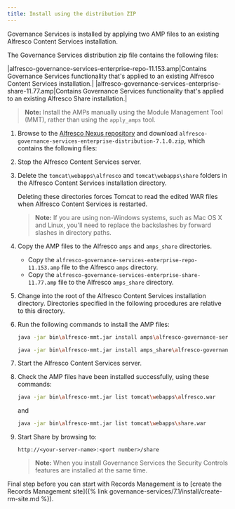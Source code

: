 ```yaml
---
title: Install using the distribution ZIP
---
```


Governance Services is installed by applying two AMP files to an existing Alfresco Content Services installation.

The Governance Services distribution zip file contains the following files:

|alfresco-governance-services-enterprise-repo-11.153.amp|Contains Governance Services functionality that's applied to an existing Alfresco Content Services installation.|
|alfresco-governance-services-enterprise-share-11.77.amp|Contains Governance Services functionality that's applied to an existing Alfresco Share installation.|

> **Note:** Install the AMPs manually using the Module Management Tool (MMT), rather than using the `apply_amps` tool.

1. Browse to the [Alfresco Nexus repository](https://nexus.alfresco.com/nexus/#nexus-search;gav~org.alfresco~alfresco-governance*~7.1.0~~) and download `alfresco-governance-services-enterprise-distribution-7.1.0.zip`, which contains the following files:

2. Stop the Alfresco Content Services server.

3. Delete the `tomcat\webapps\alfresco` and `tomcat\webapps\share` folders in the Alfresco Content Services installation directory.

    Deleting these directories forces Tomcat to read the edited WAR files when Alfresco Content Services is restarted.

    > **Note:** If you are using non-Windows systems, such as Mac OS X and Linux, you'll need to replace the backslashes by forward slashes in directory paths.

4. Copy the AMP files to the Alfresco `amps` and `amps_share` directories.

    * Copy the `alfresco-governance-services-enterprise-repo-11.153.amp` file to the Alfresco `amps` directory.
    * Copy the `alfresco-governance-services-enterprise-share-11.77.amp` file to the Alfresco `amps_share` directory.
    
5. Change into the root of the Alfresco Content Services installation directory. Directories specified in the following procedures are relative to this directory.

6. Run the following commands to install the AMP files:

    ```bash
    java -jar bin\alfresco-mmt.jar install amps\alfresco-governance-services-enterprise-repo-11.153.amp tomcat\webapps\alfresco.war
    ```

    ```bash
    java -jar bin\alfresco-mmt.jar install amps_share\alfresco-governance-services-enterprise-share-11.77.amp tomcat\webapps\share.war
    ```

7. Start the Alfresco Content Services server.

8. Check the AMP files have been installed successfully, using these commands:

    ```bash
    java -jar bin\alfresco-mmt.jar list tomcat\webapps\alfresco.war
    ```

    and

    ```bash
    java -jar bin\alfresco-mmt.jar list tomcat\webapps\share.war
    ```

9. Start Share by browsing to:

    `http://<your-server-name>:<port number>/share`

    > **Note:** When you install Governance Services the Security Controls features are installed at the same time.

Final step before you can start with Records Management is to [create the Records Management site]({% link governance-services/7.1/install/create-rm-site.md %}).